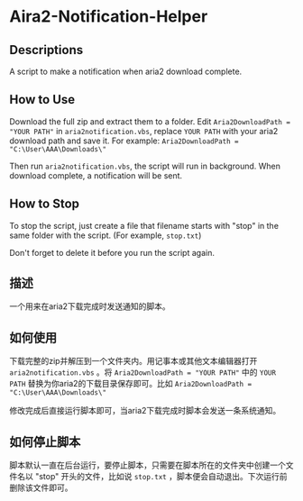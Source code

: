 # Aira2-Notification-Helper

## Descriptions

A script to make a notification when aria2 download complete.

## How to Use

Download the full zip and extract them to a folder. Edit `Aria2DownloadPath = "YOUR PATH"` in `aria2notification.vbs`,  replace `YOUR PATH` with your aria2 download path and save it. For example: `Aria2DownloadPath = "C:\User\AAA\Downloads\"` 

Then run `aria2notification.vbs`, the script will run in background. When download complete, a notification will be sent.

## How to Stop

To stop the script, just create a file that filename starts with "stop" in the same folder with the script. (For example, `stop.txt`) 

Don't forget to delete it before you run the script again.

## 描述

一个用来在aria2下载完成时发送通知的脚本。

## 如何使用

下载完整的zip并解压到一个文件夹内。用记事本或其他文本编辑器打开 `aria2notification.vbs` 。将 `Aria2DownloadPath = "YOUR PATH"` 中的 `YOUR PATH` 替换为你aria2的下载目录保存即可。比如 `Aria2DownloadPath = "C:\User\AAA\Downloads\"` 

修改完成后直接运行脚本即可，当aria2下载完成时脚本会发送一条系统通知。

## 如何停止脚本

脚本默认一直在后台运行，要停止脚本，只需要在脚本所在的文件夹中创建一个文件名以 "stop" 开头的文件，比如说 `stop.txt` ，脚本便会自动退出。下次运行前删除该文件即可。
